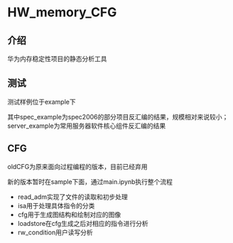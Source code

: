 # HW_memory_CFG

## 介绍

华为内存稳定性项目的静态分析工具

## 测试

测试样例位于example下

其中spec_example为spec2006的部分项目反汇编的结果，规模相对来说较小；server_example为常用服务器软件核心组件反汇编的结果
## CFG
oldCFG为原来面向过程编程的版本，目前已经弃用

新的版本暂时在sample下面，通过main.ipynb执行整个流程

- read_adm实现了文件的读取和初步处理
- isa用于处理具体指令的分类
- cfg用于生成图结构和绘制对应的图像
- loadstore在cfg生成之后对相应的指令进行分析
- rw_condition用户读写分析